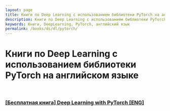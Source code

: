 ```yaml
---
layout: page
title: Книги по Deep Learning с использованием библиотеки PyTorch на английском языке
description: Книги по Deep Learning с использованием библиотеки PyTorch на английском языке
keywords: Книги, DeepLearning, PyTorch, английский язык
permalink: /books/ds/dl/pytorch/
---
```


# Книги по Deep Learning с использованием библиотеки PyTorch на английском языке

<br/>

### [[Бесплатная книга] Deep Learning with PyTorch [ENG]](/books/ds/dl/pytorch/deep-learning-with-pytorch/en/)
